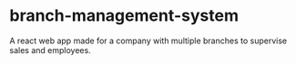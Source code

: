 # branch-management-system
A react web app made for a company with multiple branches to supervise sales and employees.